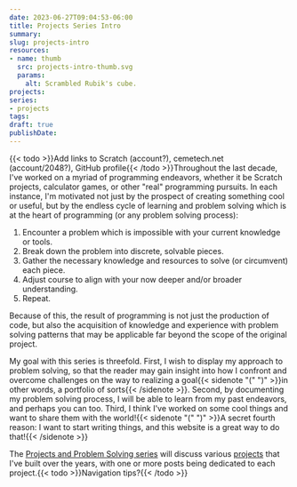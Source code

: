 ```yaml
---
date: 2023-06-27T09:04:53-06:00
title: Projects Series Intro
summary:
slug: projects-intro
resources:
- name: thumb
  src: projects-intro-thumb.svg
  params:
    alt: Scrambled Rubik's cube.
projects:
series:
- projects
tags:
draft: true
publishDate:
---
```


{{< todo >}}Add links to Scratch (account?), cemetech.net (account/2048?), GitHub profile{{< /todo >}}Throughout the last decade, I've worked on a myriad of programming endeavors, whether it be Scratch projects, calculator games, or other "real" programming pursuits. In each instance, I'm motivated not just by the prospect of creating something cool or useful, but by the endless cycle of learning and problem solving which is at the heart of programming (or any problem solving process):
1. Encounter a problem which is impossible with your current knowledge or tools.
2. Break down the problem into discrete, solvable pieces.
3. Gather the necessary knowledge and resources to solve (or circumvent) each piece.
4. Adjust course to align with your now deeper and/or broader understanding.
5. Repeat.

Because of this, the result of programming is not just the production of code, but also the acquisition of knowledge and experience with problem solving patterns that may be applicable far beyond the scope of the original project.

My goal with this series is threefold. First, I wish to display my approach to problem solving, so that the reader may gain insight into how I confront and overcome challenges on the way to realizing a goal{{< sidenote "(" ")" >}}in other words, a portfolio of sorts{{< /sidenote >}}. Second, by documenting my problem solving process, I will be able to learn from my past endeavors, and perhaps you can too. Third, I think I've worked on some cool things and want to share them with the world!{{< sidenote "(" ")" >}}A secret fourth reason: I want to start writing things, and this website is a great way to do that!{{< /sidenote >}}

The [Projects and Problem Solving series](/series/projects) will discuss various [projects](/projects) that I've built over the years, with one or more posts being dedicated to each project.{{< todo >}}Navigation tips?{{< /todo >}}